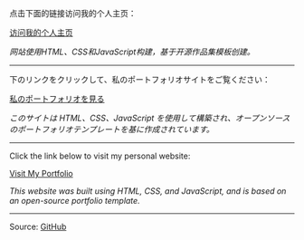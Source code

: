 点击下面的链接访问我的个人主页：

[访问我的个人主页](https://Konako39.github.io)

*网站使用HTML、CSS和JavaScript构建，基于开源作品集模板创建。*

---------------------------------------------------------------

下のリンクをクリックして、私のポートフォリオサイトをご覧ください：

[私のポートフォリオを見る](https://Konako39.github.io)

*このサイトは HTML、CSS、JavaScript を使用して構築され、オープンソースのポートフォリオテンプレートを基に作成されています。*

---------------------------------------------------------------

Click the link below to visit my personal website:

[Visit My Portfolio](https://Konako39.github.io)

*This website was built using HTML, CSS, and JavaScript, and is based on an open-source portfolio template.*

---------------------------------------------------------------

Source: <a href="https://github.com/nisarhassan12/portfolio-template" class="link">GitHub</a>